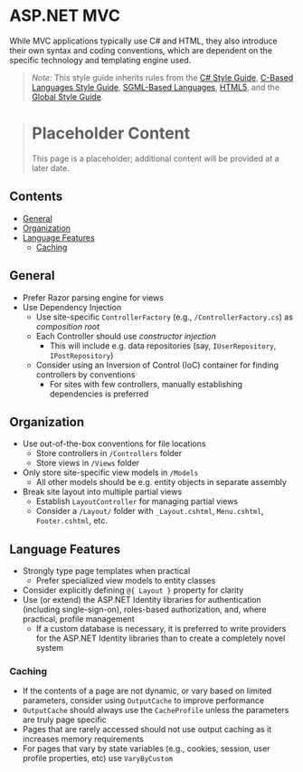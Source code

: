 # ASP.NET MVC

While MVC  applications typically use C# and HTML, they also introduce their own syntax and coding conventions, which are dependent on the specific technology and templating engine used.

> *Note:* This style guide inherits rules from the [C# Style Guide](../C-Based%20Languages/C%23/), [C-Based Languages Style Guide](../C-Based%20Languages/), [SGML-Based Languages](../SGML-Based%20Languages/), [HTML5](../SGML-Based%20Languages/HTML5.md), and the [Global Style Guide](../README.md).

> # Placeholder Content
> This page is a placeholder; additional content will be provided at a later date.

## Contents
- [General](#general)
- [Organization](#organization)
- [Language Features](#language-features)
  - [Caching](#caching)

<!--
## Contents
- [Identifiers](#identifiers)
- [Spacing](#spacing)
- [Formatting](#formatting)
- [Acknowledgments](#acknowledgments)

## Spacing

## Formatting
-->

## General
- Prefer Razor parsing engine for views
- Use Dependency Injection
  - Use site-specific `ControllerFactory` (e.g., `/ControllerFactory.cs`) as _composition root_
  - Each Controller should use _constructor injection_
    - This will include e.g. data repositories (say, `IUserRepository`, `IPostRepository`)
  - Consider using an Inversion of Control (IoC) container for finding controllers by conventions
    - For sites with few controllers, manually establishing dependencies is preferred

## Organization
- Use out-of-the-box conventions for file locations
  - Store controllers in `/Controllers` folder
  - Store views in `/Views` folder
- Only store site-specific view models in `/Models`
  - All other models should be e.g. entity objects in separate assembly
- Break site layout into multiple partial views
  - Establish `LayoutController` for managing partial views
  - Consider a `/Layout/` folder with `_Layout.cshtml`, `Menu.cshtml`, `Footer.cshtml`, etc.

## Language Features
- Strongly type page templates when practical
  - Prefer specialized view models to entity classes
- Consider explicitly defining `@{ Layout }` property for clarity
- Use (or extend) the ASP.NET Identity libraries for authentication (including single-sign-on), roles-based authorization, and, where practical, profile management
  - If a custom database is necessary, it is preferred to write providers for the ASP.NET Identity libraries than to create a completely novel system

### Caching
- If the contents of a page are not dynamic, or vary based on limited parameters, consider using `OutputCache` to improve performance
- `OutputCache` should always use the `CacheProfile` unless the parameters are truly page specific
- Pages that are rarely accessed should not use output caching as it increases memory requirements
- For pages that vary by state variables (e.g., cookies, session, user profile properties, etc) use `VaryByCustom`

